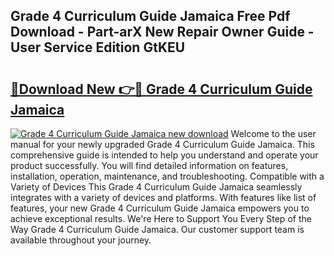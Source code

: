 ## Grade 4 Curriculum Guide Jamaica Free Pdf Download - Part-arX New Repair Owner Guide - User Service Edition GtKEU

# <h2><a href="http://bc7636.oget.top/?id=Grade+4+Curriculum+Guide+Jamaica">🔗Download New 👉🔴 Grade 4 Curriculum Guide Jamaica</a></h2>

[![Grade 4 Curriculum Guide Jamaica new download](https://i.imgur.com/5g1atiW.png)](http://bc7636.oget.top/?id=Grade+4+Curriculum+Guide+Jamaica)
Welcome to the user manual for your newly upgraded Grade 4 Curriculum Guide Jamaica. This comprehensive guide is intended to help you understand and operate your product successfully. You will find detailed information on features, installation, operation, maintenance, and troubleshooting. Compatible with a Variety of Devices This Grade 4 Curriculum Guide Jamaica seamlessly integrates with a variety of devices and platforms. With features like list of features, your new Grade 4 Curriculum Guide Jamaica empowers you to achieve exceptional results. We're Here to Support You Every Step of the Way Grade 4 Curriculum Guide Jamaica. Our customer support team is available throughout your journey.
